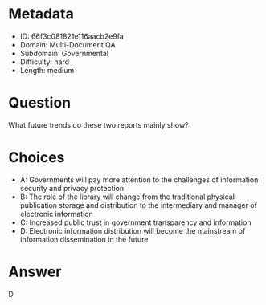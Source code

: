 # Metadata

- ID: 66f3c081821e116aacb2e9fa
- Domain: Multi-Document QA
- Subdomain: Governmental
- Difficulty: hard
- Length: medium

# Question

What future trends do these two reports mainly show?

# Choices

- A: Governments will pay more attention to the challenges of information security and privacy protection
- B: The role of the library will change from the traditional physical publication storage and distribution to the intermediary and manager of electronic information
- C: Increased public trust in government transparency and information
- D: Electronic information distribution will become the mainstream of information dissemination in the future

# Answer

D
